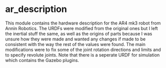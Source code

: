 # ar_description

This module contains the hardware description for the AR4 mk3 robot from Annin
Robotics. The URDFs were modified from the original ones but I left the inertial stuff the same,
as well as the origins of parts because I was unsure how they were made 
and wanted any changes if made to be consistent with the way the rest of the values
were found.  The main modifications were to fix some of the joint rotation directions and 
limits and to specify revolute joints. Note that there is a seperate URDF for simulation
which contains the Gazebo plugins.
